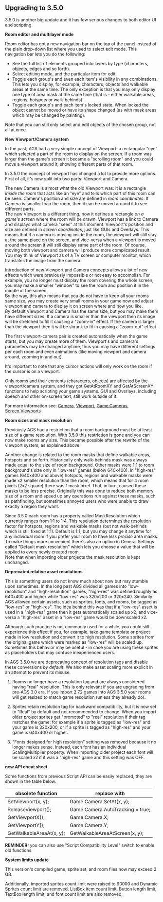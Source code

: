 ## Upgrading to 3.5.0

3.5.0 is another big update and it has few serious changes to both editor UI and scripting.

**Room editor and multilayer mode**

Room editor has got a new navigation bar on the top of the panel instead of the plain drop-down list where you used to select edit mode. This navigation bar lets you do the following:

* See the full list of elements grouped into layers by type (characters, objects, edges and so forth).
* Select editing mode, and the particular item for edit.
* Toggle each group's and even each item's visibility in any combinations. This lets you display, for example, characters, objects and walkable areas at the same time. The only exception is that you may only display one type of area mask at the same time (that is - either walkable areas, regions, hotspots or walk-behinds).
* Toggle each group's and each item's locked state. When locked the object cannot be moved or have its shape changed (as with mask areas which may be changed by painting).

Note that you can still only select and edit objects of the chosen group, not all at once.

**New Viewport/Camera system**

In the past, AGS had a very simple concept of Viewport: a rectangular "eye" which selected a part of the room to display on the screen. If a room was larger than the game's screen it became a "scrolling room" and you could move a viewport around it, showing different parts of that room.

In 3.5.0 the concept of viewport has changed a lot to provide more options. First of all, it's now split into two parts: Viewport and Camera.

The new Camera is almost what the old Viewport was: it is a rectangle *inside the room* that acts like an "eye" and tells which part of this room can be seen. Camera's position and size are defined in *room coordinates*. If Camera is smaller than the room, then it can be moved around it to see different parts.<br>
The new Viewport is a different thing, now it defines a rectangle *on a game's screen* where the room will be drawn. Viewport has a link to Camera and displays what camera "sees" at this moment. Viewport's position and size are defined in *screen coordinates*, just like GUIs and Overlays. This means that if a camera is moving inside the room, the viewport will still stay at the same place on the screen, and vice-versa when a viewport is moved around the screen it will still display same part of the room. Of course, moving both viewport and camera will produce more complicated result.<br>
You may think of Viewport as of a TV screen or computer monitor, which translates the image from the camera.

Introduction of new Viewport and Camera concepts allows a lot of new effects which were previously impossible or not easy to accomplish. For example, you no longer must display the room covering the whole screen, you may make a smaller "window" to see the room and position it in the middle of the screen.<br>
By the way, this also means that you do not have to keep all your rooms same size, you may create very small rooms in your game now and adjust viewport and camera to display it on screen where and how you like.<br>
By default Viewport and Camera has the same size, but you may make them have different sizes. If a camera is smaller than the viewport then its image will be stretched to fill it causing a "zoom-in" effect. If the camera is larger than the viewport then it will be shrunk to fit in causing a "zoom-out" effect.

The first viewport-camera pair is created automatically when the game starts, but you may create more of them. Viewport's and camera's parameters may be changed anytime, thus you may have different settings per each room and even animations (like moving viewport and camera around, zooming in and out).

It's important to note that any cursor actions will only work on the room if the cursor is on a viewport.

Only rooms and their contents (characters, objects) are affected by the viewport/camera system, and they got GetAtRoomXY and GetAtScreenXY functions to help scripting your game systems. GUI and Overlays, including speech and other on-screen text, still work outside of it.

For more information see: [Camera](Camera), [Viewport](Viewport), [Game.Cameras](Game#cameras), [Screen.Viewports](Screen#viewports)

**Room sizes and mask resolution**

Previously AGS had a restriction that a room background must be at least size of a game resolution. With 3.5.0 this restriction is gone and you can now make rooms any size. This became possible after the rewrite of the viewport system, as explained above.

Another change is related to the room masks that define walkable areas, hotspots and so forth. Historically only walk-behinds mask was always made equal to the size of room background. Other masks were 1:1 to room background's size only in "low-res" games (below 640x400). In "high-res" games (640x400 and above) hotspots, regions and walkable masks were made x2 smaller resolution than the room, which means that for 4 room pixels (2x2 square) there was 1 mask pixel. That, in turn, caused these masks to be less precise. Originally this was done to reduce both memory size of a room and speed up any operations run against these masks, such as pathfinding, but sometimes annoyed users who were unable to draw exactly a region they want.

Since 3.5.0 each room has a property called MaskResolution which currently ranges from 1:1 to 1:4. This resolution determines the resolution factor for hotspots, regions and walkable masks (but not walk-behinds which is still fixed at 1:1). Default is 1:1, but you may change it anytime for any individual room if you prefer your room to have *less precise* area masks.<br>
To make things more convenient there's also an option in General Settings called "Default mask resolution" which lets you choose a value that will be applied to every newly created room.<br>
Note that when importing older projects the mask resolution is kept unchanged.

**Deprecated relative asset resolutions**

This is something users do not know much about now but may stumble upon sometimes. In the long past AGS divided all games into "low-resolution" and "high-resolution" games, "high-res" was defined roughly as 640x400 and higher while "low-res" was 320x200 or 320x240. Similarily AGS allowed certain assets, such as sprites, fonts, and rooms, be tagged as "low-res" or "high-res". The idea behind this was that if a "low-res" asset is used in a "high-res" game then it gets automatically scaled up x2, and vice-versa a "high-res" asset in a "low-res" game would be downscaled x2.

Although such practice is not commonly used for a while, you could still experience this effect if you, for example, take game template or project made in low resolution and convert it to high resolution. Some sprites from the original game which were marked as "low-res" will be scaled up. Sometimes this behavior may be useful - in case you are using these sprites as placeholders but may confuse inexperienced users.

In AGS 3.5.0 we are deprecating concept of resolution tags and disable these conversions *by default*. We also make asset scaling more explicit in an attempt to prevent its misuse.

1. Rooms no longer have a resolution tag and are always considered having "real" resolution. This is only relevant if you are upgrading from pre-AGS 3.0 era. If you import 2.72 games into AGS 3.5.0 your rooms will get resized to match game resolution (unless they already do).

2. Sprites retain resolution tag for backward compatibility, but it is now set to "Real" by default and not recommended to change. When you import older project sprites get "promoted" to "real" resolution if their tag matches the game: for example if a sprite is tagged as "low-res" and your game is 320x200, or if a sprite is tagged as "high-res" and your game is 640x400 or higher.

3. "Fonts designed for high resolution" setting was removed because it no longer makes sense. Instead, each font has an individual ScalingMultiplier property. When importing older project each font will be scaled x2 if it was a "high-res" game and this setting was OFF.

**new API cheat sheet**

Some functions from previous Script API can be easily replaced, they are shown in the table below.

obsolete function | replace with
-- | --
SetViewport(x, y); | Game.Camera.SetAt(x, y);
ReleaseViewport(); | Game.Camera.AutoTracking = true;
GetViewportX(); | Game.Camera.X;
GetViewportY(); | Game.Camera.Y;
GetWalkableAreaAt(x, y); | GetWalkableAreaAtScreen(x, y);

**REMINDER:** you can also use "Script Compatibility Level" switch to enable old functions.

**System limits update**

This version's compiled game, sprite set, and room files now may exceed 2 GB. 

Additionally, imported sprites count limit were raised to 90000 and Dynamic Sprites count limit are removed. 
ListBox item count limit, Button  length limit, TextBox length limit, and font count limit are also removed.